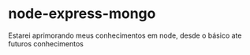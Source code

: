 # node-express-mongo
Estarei aprimorando meus conhecimentos em node, desde o básico ate futuros conhecimentos
